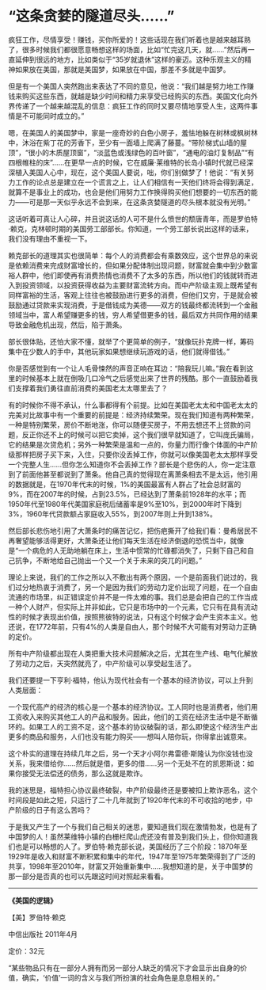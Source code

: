 # “这条贪婪的隧道尽头……” #

疯狂工作，尽情享受！赚钱，买你所爱的！这些话现在我们听着也是越来越耳熟了，很多时候我们都很愿意畅想这样的场面，比如“忙完这几天，就……”然后再一直延伸到很远的地方，比如类似于“35岁就退休”这样的豪迈。这种乐观主义的精神如果放在美国，那就是美国梦，如果放在中国，那差不多就是中国梦。

但是有一个美国人突然跑出来表达了不同的意见，他说：“我们越是努力地工作赚钱来购买这些东西，就越是缺少时间和精力来享受已经购买的东西。美国文化向外界传递了一个越来越混乱的信息：疯狂工作的同时又要尽情地享受人生，这两件事情是不可能同时成立的。”

嗯，在美国人的美国梦中，家是一座奇妙的白色小房子，羞怯地躲在树林或枫树林中，沐浴在紫丁花的芳香下，至少有一面墙上爬满了藤蔓。“带阶梯式山墙的屋顶”，“很小的木质屋顶窗”，“淡蓝色或浅绿色的百叶窗”，“通电的油灯复制品”“有四根帷柱的床”……在更早一点的时候，它在威廉·莱维特的长岛小镇时代就已经深深植入美国人心中，现在，这个美国人要说，咄，你们别做梦了！他说：“有关努力工作的论点总是建立在一个谎言之上，让人们相信有一天他们终将会得到满足，就算不是事业上的成功，也会是他们用努力工作换得购买他们想要的一切东西的能力——可是那一天似乎永远不会到来，在这条贪婪隧道的尽头根本就没有光明。”

这话听着可真让人心碎，并且说这话的人可不是什么愤世的颓唐青年，而是罗伯特·赖克，克林顿时期的美国劳工部部长。你知道，一个劳工部长说出这样的话来，我们没有理由不重视一下。

赖克部长的道理其实也很简单：每个人的消费都会有乘数效应，这个世界总的来说是依赖消费来完成财富增长的，但如果分配体制出现问题，财富就会集中到少数富裕人群中，他们即使再有消费热情也消费不了太多的东西，所以他们的钱就转而进入到投资领域，以投资获得收益为主要财富流转方向。而中产阶级主观上既希望有同样富裕的生活，客观上往往也被鼓励进行更多的消费，但他们又穷，于是就会被鼓励通过贷款来实现消费，于是借钱成为美德——双方的钱最终都流转到一个金融领域当中，富人希望赚更多的钱，穷人希望借更多的钱，最后双方共同作用的结果导致金融危机出现，然后，陷于萧条。

部长很体贴，还怕大家不懂，就举了个更简单的例子，“就像玩扑克牌一样，筹码集中在少数人的手中，其他玩家如果想继续玩游戏的话，他们就得借钱。”

你是否感觉到有一个让人毛骨悚然的声音正响在耳边：“陪我玩儿嘛。”我在看到这里的时候基本上就在倒吸几口冷气之后感觉出来了世界的残酷。那个一直鼓励着我们支撑着我们勇往直前消费的美国老太太哪里去了？

有的时候你不得不承认，什么事都得有个前提。比如在美国老太太和中国老太太的完美对比故事中有一个重要的前提是：经济持续繁荣。现在我们知道有两种繁荣，一种是特别繁荣，房价不断地涨，你可以随便买房子，不用去想还不上贷款的问题，反正你还不上的时候可以把它卖掉，这个我们很早就知道了，它叫庞氏骗局，它的结果是次贷危机；另外一种繁荣是温和一点的，你量力而行像个体面的中产阶级那样把房子买下来，入住，只要你没丢掉工作，你就可以像美国老太太那样享受一个完整人生……但你怎么知道你不会丢掉工作？部长是个悲伤的人，你一定注意到了前面他甚至都说到了萧条。他自己真的觉得现在离萧条相去不是太远，他引用的数据就是，在1970年代末的时候，1%的美国最富有人群占了社会总财富的9%，而在2007年的时候，占到23.5%，已经达到了萧条前1928年的水平；而1950年代至1980年代美国家庭税后储蓄率是9%至10%，到2000年时下降到3%，1960年代贷款额占家庭收入55%，到2007年则上升到138%。

然后部长悲伤地引用了大萧条时的痛苦记忆，把伤疤撕开了给我们看：曼希居民不再奢望能够活得更好，大萧条还让他们每天生活在经济倒退的恐慌当中，就像是“一个病危的人无助地躺在床上，生活中惯常的忙碌都消失了，只剩下自己和自己抗争，不断地给自己抛出一个又一个关于未来的突兀的问题。”

理论上来说，我们的工作之所以入不敷出有两个原因，一个是前面我们说过的，我们过分地热衷于消费了，另一个是因为我们的劳动力定价出现了问题，在一个自由流通的市场里，纠正错误定价并不是一件太难的事。我们总是会把自己的工作当成一种个人财产，但实际上并非如此，它只是市场中的一个元素，它只有在具有流动性的时候才表现出价值，按照熊彼特的说法，只有这个时候才会产生资本主义。他还说，在1772年前，只有4%的人类是自由人，那个时候不大可能有对劳动力正确的定价。

所有中产阶级都出现在人类把重大技术问题解决之后，尤其在生产线、电气化解放了劳动力之后，天突然就亮了，中产阶级可以享受起生活了。

我们还要提一下亨利·福特，他认为现代社会有一个基本的经济协议，可以上升到人类层面：

一个现代高产的经济的核心是一个基本的经济协议。工人同时也是消费者，他们用工资收入来购买其他工人的产品和服务。因此，他们的工资在经济生活中是不断循环的。如果工人的工资不足，这个基本的协议破裂的话，那么即使这个经济生产出更多的商品和服务，人们也没有能力购买——想叫人陪你玩，你得拿出诚意来。

这个朴实的道理在持续几年之后，另一个天才小阿尔弗雷德·斯隆认为你没钱也没关系，我来借给你……然后就是借，更多的借……另一个无处不在的凯恩斯说：如果你接受无法偿还的债务，那么这就是欺诈。

我的迷思是，福特担心协议最终破裂，中产阶级最终还是要被扣上欺诈恶名，这个时间段是如此之短，只运行了二十几年就到了1920年代末的不可收拾的地步，中产阶级的日子有这么苦吗？

于是我又产生了一个与我们自己相关的迷思，要知道我们现在激情勃发，也是有了中国梦的人！虽然莱维特小镇的白栅栏爬山虎还没有普及到我们头上，但你知道我们也是可以畅想的人了。罗伯特·赖克部长说，美国经历了三个阶段：1870年至1929年是收入和财富不断积累和集中的年代，1947年至1975年繁荣得到了广泛的共享，1998年至2010年，财富又开始重新集中……我想知道的是，关于中国梦的那一部分是否真的也可以先跟这时间对照起来看看。

---

**《美国的逻辑》**

【美】罗伯特·赖克

中信出版社 2011年4月

定价：32元

“某些物品只有在一部分人拥有而另一部分人缺乏的情况下才会显示出自身的价值，确实，‘价值’一词的含义与我们所扮演的社会角色是息息相关的。”

 
